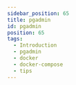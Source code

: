 ```yaml
---
sidebar_position: 65
title: pgadmin
id: pgadmin
position: 65
tags:
  - Introduction
  - pgadmin
  - docker
  - docker-compose
  - tips
---
```

